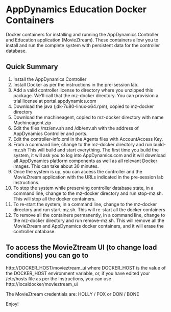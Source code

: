 # AppDynamics Education Docker Containers
Docker containers for installing and running the AppDynamics Controller and Education application (MovieZtream). These containers allow you to install and run the complete system with persistent data for the controller database.

## Quick Summary
1. Install the AppDynamics Controller
2. Install Docker as per the instructions in the pre-session lab.
3. Add a valid controller license to directory where you unzipped this package. We'll call that the mz-docker directory. You can provision a trial license at portal.appdynamics.com
4. Download the java (jdk-7u80-linux-x64.rpm), copied to mz-docker directory
5. Download the machineagent, copied to mz-docker directory with name Machineagent.zip
6. Edit the files <mz-docker>/mz/env.sh and <mz-docker>/db/env.sh with the address of AppDynamics Controller and ports.
7. Edit the controller-info.xml in the Agents files with AccountAccess Key.
8. From a command line, change to the mz-docker directory and run build-mz.sh 
   This will build and start everything. The first time you build the system, it will ask you to log into AppDynamics.com and it will download all AppDynamics platform components as well as all relevant Docker images. This can take about 30 minutes.
9. Once the system is up, you can access the controller and the MovieZtream application with the URLs indicated in the pre-session lab instructions.
10. To stop the system while preserving controller database state, in a command line, change to the mz-docker directory and run stop-mz.sh. This will stop all the docker containers.
11. To re-start the system, in a command line, change to the mz-docker directory and run start-mz.sh. This will re-start all the docker containers
12. To remove all the containers permanently, in a command line, change to the mz-docker directory and run remove-mz.sh. This will remove all the MovieZtream and AppDynamics docker containers, and it will erase the controller database.

## To access the MovieZtream UI (to change load conditions) you can go to
http://DOCKER_HOST/movieztream_ui where DOCKER_HOST is the value of the DOCKER_HOST environment variable, or, if you have
edited your /etc/hosts file as per the instructions, you can use
http://localdocker/movieztream_ui

The MovieZtream credentials are: HOLLY / FOX or DON / BONE

Enjoy!
